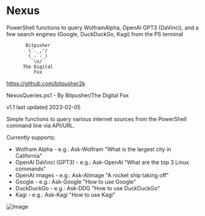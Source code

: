 # Nexus
PowerShell functions to query WolframAlpha, OpenAI GPT3 (DaVinci), and a few search engines (Google, DuckDuckGo, Kagi) from the PS terminal

           Bitpusher
            \`._,'/
            (_- -_)
              \o/
          The Digital
              Fox
 https://github.com/bitpusher2k

NexusQueries.ps1 - By Bitpusher/The Digital Fox

v1.1 last updated 2023-02-05

Simple functions to query various internet sources 
from the PowerShell command line via API/URL.

Currently supports:
* Wolfram Alpha - e.g.: Ask-Wolfram "What is the largest city in California"
* OpenAI DaVinci (GPT3) - e.g.: Ask-OpenAI "What are the top 3 Linux commands"
* OpenAI images - e.g.: Ask-AIimage "A rocket ship taking off"
* Google - e.g.: Ask-Google "How to use Google"
* DuckDuckGo - e.g.: Ask-DDG "How to use DuckDuckGo"
* Kagi - e.g.: Ask-Kagi "How to use Kagi"

![Image](../main/Examples.png?raw=true)

